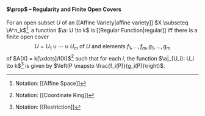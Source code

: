 #### $\prop$ – Regularity and Finite Open Covers
For an open subset $U$ of an [[Affine Variety|affine variety]] $X \subseteq \A^n_k$[^1], a function  $\a: U \to k$ is [[Regular Function|regular]] iff there is a finite open cover $$U = U_1 \cup \cdots \cup U_{m} \text{ of } U \text { and elements } f_1, \dots, f_m, g_1, \dots, g_m$$ of $A(X)  = k[\xdots]/I(X)$[^2] such that for each $i$, the function $\a|_{U_i}: U_i \to k$[^3] is given by $\left(P \mapsto \frac{f_i(P)}{g_i(P)}\right)$.

[^1]: Notation: [[Affine Space]]
[^2]: Notation: [[Coordinate Ring]]
[^3]: Notation: [[Restriction]]